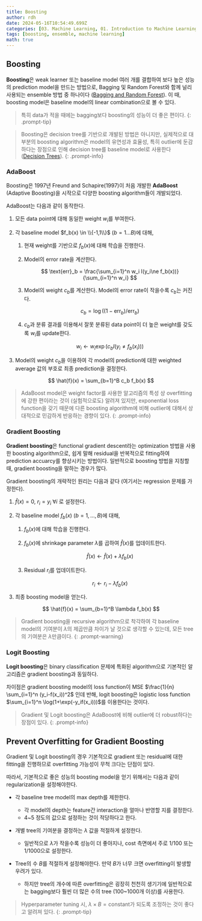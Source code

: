 ```yaml
---
title: Boosting
author: rdh
date: 2024-05-16T10:54:49.699Z
categories: [03. Machine Learning, 01. Introduction to Machine Learning]
tags: [boosting, ensemble, machine learning]
math: true
---
```

## Boosting
**Boosting**은 weak learner 또는 baseline model 여러 개를 결합하여 보다 높은 성능의 prediction model을 만드는 방법으로, Bagging 및 Random Forest와 함께 널리 사용되는 ensemble 방법 중 하나이다 ([Bagging and Random Forest](https://rohdonghyun.github.io/posts/Bagging-and-Random-Forest/)). 이 때, boosting model은 baseline model의 linear combination으로 볼 수 있다.

> 특히 data가 적을 때에는 bagging보다 boosting의 성능이 더 좋은 편이다.
{: .prompt-tip}

> Boosting은 decision tree를 기반으로 개발된 방법은 아니지만, 실제적으로 대부분의 boosting algorithm은 model의 유연성과 효율성, 특히 outlier에 둔감하다는 장점으로 인해 decision tree를 baseline model로 사용한다 ([Decision Trees](https://rohdonghyun.github.io/posts/Decision-Trees/)).
{: .prompt-info}

### AdaBoost
Boosting은 1997년 Freund and Schapire(1997)이 처음 개발한 **AdaBoost** (Adaptive Boosting)을 시작으로 다양한 boosting algorithm들이 개발되었다.

AdaBoost는 다음과 같이 동작한다.

1. 모든 data point에 대해 동일한 weight $w_i$를 부여한다.
2. 각 baseline model $f_b(x) \in \\{-1,1\\}$ ($b=1\dots B$)에 대해,
    1. 현재 weight를 기반으로 $f_b(x)$에 대해 학습을 진행한다. 
    2. Model의 error rate을 계산한다.
    
        $$
        \text{err}_b = \frac{\sum_{i=1}^n w_i I(y_i\ne f_b(x))}{\sum_{i=1}^n w_i}
        $$

    3. Model의 weight $c_b$를 계산한다. Model의 error rate이 작을수록 $c_b$는 커진다.

        $$
        c_b = \log((1-\text{err}_b)/\text{err}_b)
        $$

    4. $c_b$과 분류 결과를 이용해서 잘못 분류된 data point이 더 높은 weight를 갖도록 $w_i$를 update한다.

        $$
        w_i \leftarrow w_i \exp(c_b I(y_i \ne f_b(x_i)))
        $$

3. Model의 weight $c_b$을 이용하여 각 model의 prediction에 대한 weighted average 값의 부호로 최종 prediction을 결정한다.

$$
\hat{f}(x) = \sum_{b=1}^B c_b f_b(x)
$$

> AdaBoost model은 weight factor를 사용한 알고리즘의 특성 상 overfitting에 강한 편이라는 것이 (실험적으로도) 알려져 있지만, exponential loss function을 갖기 때문에 다른 boosting algorithm에 비해 outlier에 대해서 상대적으로 민감하게 반응하는 경향이 있다.
{: .prompt-info}

### Gradient Boosting 
**Gradient boosting**은 functional gradient descent라는 optimization 방법을 사용한 boosting algorithm으로, 쉽게 말해 residual을 반복적으로 fitting하여 prediction accuarcy를 향상시키는 방법이다. 일반적으로 boosting 방법을 지칭할 때, gradient boosting을 말하는 경우가 많다. 

Gradient boosting의 개략적인 원리는 다음과 같다 (여기서는 regression 문제를 가정한다).

1. $\hat{f}(x)=0$, $r_i=y_i \; \forall i$ 로 설정한다.
2. 각 baseline model $f_b(x)$ ($b=1,\dots,B$)에 대해,
    1. $f_b(x)$에 대해 학습을 진행한다.
    2. $f_b(x)$에 shrinkage parameter $\lambda$를 곱하여 $\hat{f}(x)$를 업데이트한다.

        $$
        \hat{f}(x) \leftarrow \hat{f}(x) + \lambda f_b(x)
        $$

    3. Residual $r_i$를 업데이트한다.

        $$
        r_i \leftarrow r_i - \lambda f_b(x)
        $$

3. 최종 boosting model을 얻는다.

$$
\hat{f}(x) = \sum_{b=1}^B \lambda f_b(x)
$$

> Gradient boosting을 recursive algorithm으로 착각하여 각 baseline model의 기여분이 $\lambda$의 제곱만큼 차이가 날 것으로 생각할 수 있는데, 모든 tree의 기여분은 $\lambda$만큼이다.
{: .prompt-warning}

### Logit Boosting
**Logit boosting**은 binary classification 문제에 특화된 algorithm으로 기본적인 알고리즘은 gradient boosting과 동일하다.

차이점은 gradient boosting model의 loss function이 MSE $\frac{1}{n} \sum_{i=1}^n (y_i-f(x_i))^2$ 인데 반해, logit boosting은 logistic loss function $\sum_{i=1}^n \log(1+\exp(-y_if(x_i)))$를 이용한다는 것이다.

> Gradient 및 Logit boosting은 AdaBoost에 비해 outlier에 더 robust하다는 장점이 있다.
{: .prompt-info}

## Prevent Overfitting for Gradient Boosting
Gradient 및 Logit boosting의 경우 기본적으로 gradient 또는 residual에 대한 fitting을 진행하므로 overfitting 가능성이 무척 크다는 단점이 있다.

따라서, 기본적으로 좋은 성능의 boosting model을 얻기 위해서는 다음과 같이 regularization을 설정해야한다.

* 각 baseline tree model의 max depth를 제한한다. 
  * 각 model의 depth는 feature간 interaction을 얼마나 반영할 지를 결정한다.
  * 4~5 정도의 값으로 설정하는 것이 적당하다고 한다.

* 개별 tree의 기여분을 결정하는 $\lambda$ 값을 적절하게 설정한다.
  * 일반적으로 $\lambda$가 작을수록 성능이 더 좋아지나, cost 측면에서 주로 1/100 또는 1/1000으로 설정한다.

* Tree의 수 $B$를 적절하게 설정해야한다. 만약 $B$가 너무 크면 overfitting이 발생할 우려가 있다.
  * 하지만 tree의 개수에 따른 overfitting은 굉장히 천천히 생기기에 일반적으로는 bagging보다 훨씬 더 많은 수의 tree (100~1000개 이상)를 사용한다.

> Hyperparameter tuning 시, $\lambda \times B = \text{constant}$가 되도록 조정하는 것이 좋다고 알려져 있다.
{: .prompt-tip}